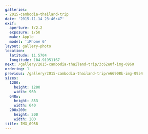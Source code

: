 ```yaml
---
galleries:
- 2015-cambodia-thailand-trip
date: '2015-11-14 23:46:47'
exif:
  aperture: f/2.2
  exposure: 1/50
  make: Apple
  model: 'iPhone 6'
layout: gallery-photo
location:
  latitude: 11.5704
  longitude: 104.91951167
next: /gallery/2015-cambodia-thailand-trip/3c62e0f-img-0960
ordering: 1
previous: /gallery/2015-cambodia-thailand-trip/e66908b-img-0954
sizes:
  1280:
    height: 1280
    width: 960
  640w:
    height: 853
    width: 640
  200x200:
    height: 200
    width: 200
title: IMG_0958
---
```


